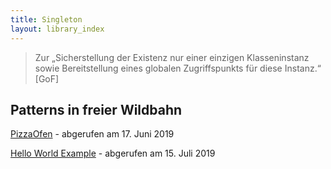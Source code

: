 ```yaml
---
title: Singleton
layout: library_index
---
```


> Zur „Sicherstellung der Existenz nur einer einzigen Klasseninstanz sowie Bereitstellung eines globalen Zugriffspunkts für diese Instanz.“ [GoF]

## Patterns in freier Wildbahn

[PizzaOfen](https://github.com/bendisposto/propra_vl_pattern/tree/master/src/singleton_pattern) - abgerufen am 17. Juni 2019

[Hello World Example](https://github.com/code4craft/hello-design-pattern/tree/master/src/main/java/helloworld/creational/singleton) - abgerufen am 15. Juli 2019
